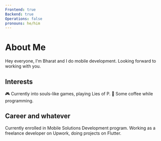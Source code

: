 ```yaml
---
Frontend: true
Backend: true
Operations: false
pronouns: he/him
---
```


# About Me

Hey everyone, I'm Bharat and I do mobile development. Looking forward to working with you.

## Interests

🎮 Currently into souls-like games, playing Lies of P.
🍵 Some coffee while programming.

## Career and whatever

Currently enrolled in Mobile Solutions Development program.
Working as a freelance developer on Upwork, doing projects on Flutter.
